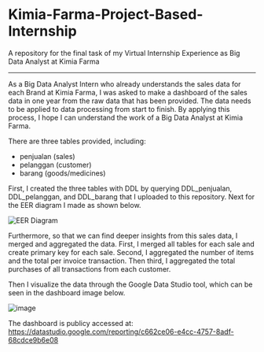 # Kimia-Farma-Project-Based-Internship
A repository for the final task of my Virtual Internship Experience as Big Data Analyst at Kimia Farma

---

As a Big Data Analyst Intern who already understands the sales data for each Brand at Kimia Farma, I was asked to make a dashboard of the sales data in one year from the raw data that has been provided. The data needs to be applied to data processing from start to finish. By applying this process, I hope I can understand the work of a Big Data Analyst at Kimia Farma.

There are three tables provided, including:
- penjualan (sales)
- pelanggan (customer)
- barang (goods/medicines)

First, I created the three tables with DDL by querying DDL_penjualan, DDL_pelanggan, and DDL_barang that I uploaded to this repository. Next for the EER diagram I made as shown below.

![EER Diagram](https://user-images.githubusercontent.com/70552539/214739450-54d1c5e6-d545-4d01-81f6-8b22f5817bd5.png)


Furthermore, so that we can find deeper insights from this sales data, I merged and aggregated the data. First, I merged all tables for each sale and create primary key for each sale. Second, I aggregated the number of items and the total per invoice transaction. Then third, I aggregated the total purchases of all transactions from each customer. 


Then I visualize the data through the Google Data Studio tool, which can be seen in the dashboard image below.

![image](https://user-images.githubusercontent.com/70552539/214751639-9a5ecbd4-0c4c-4b79-943d-dc12a9afc8a4.png)


The dashboard is publicy accessed at: https://datastudio.google.com/reporting/c662ce06-e4cc-4757-8adf-68cdce9b6e08 
